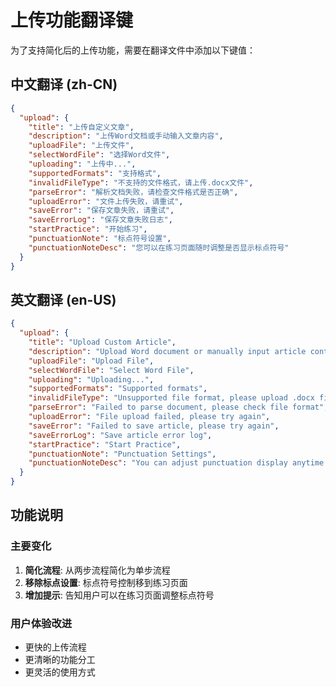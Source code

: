 # 上传功能翻译键

为了支持简化后的上传功能，需要在翻译文件中添加以下键值：

## 中文翻译 (zh-CN)

```json
{
  "upload": {
    "title": "上传自定义文章",
    "description": "上传Word文档或手动输入文章内容",
    "uploadFile": "上传文件",
    "selectWordFile": "选择Word文件",
    "uploading": "上传中...",
    "supportedFormats": "支持格式",
    "invalidFileType": "不支持的文件格式，请上传.docx文件",
    "parseError": "解析文档失败，请检查文件格式是否正确",
    "uploadError": "文件上传失败，请重试",
    "saveError": "保存文章失败，请重试",
    "saveErrorLog": "保存文章失败日志",
    "startPractice": "开始练习",
    "punctuationNote": "标点符号设置",
    "punctuationNoteDesc": "您可以在练习页面随时调整是否显示标点符号"
  }
}
```

## 英文翻译 (en-US)

```json
{
  "upload": {
    "title": "Upload Custom Article",
    "description": "Upload Word document or manually input article content",
    "uploadFile": "Upload File",
    "selectWordFile": "Select Word File",
    "uploading": "Uploading...",
    "supportedFormats": "Supported formats",
    "invalidFileType": "Unsupported file format, please upload .docx file",
    "parseError": "Failed to parse document, please check file format",
    "uploadError": "File upload failed, please try again",
    "saveError": "Failed to save article, please try again",
    "saveErrorLog": "Save article error log",
    "startPractice": "Start Practice",
    "punctuationNote": "Punctuation Settings",
    "punctuationNoteDesc": "You can adjust punctuation display anytime during practice"
  }
}
```

## 功能说明

### 主要变化
1. **简化流程**: 从两步流程简化为单步流程
2. **移除标点设置**: 标点符号控制移到练习页面
3. **增加提示**: 告知用户可以在练习页面调整标点符号

### 用户体验改进
- 更快的上传流程
- 更清晰的功能分工
- 更灵活的使用方式